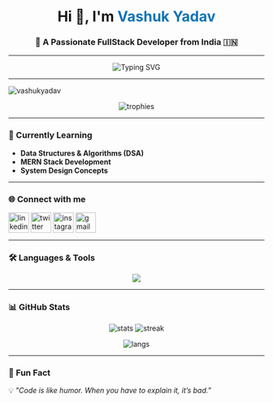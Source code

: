 <!-- Banner -->
<h1 align="center">
  Hi 👋, I'm <span style="color:#0e75b6;">Vashuk Yadav</span>
</h1>
<h3 align="center">🚀 A Passionate FullStack Developer from India 🇮🇳</h3>

---

<!-- Typing Effect -->
<p align="center">
  <img src="https://readme-typing-svg.demolab.com?font=Fira+Code&size=22&pause=1000&color=0E75B6&center=true&vCenter=true&width=500&lines=Full+Stack+Developer;MERN+Stack+Learner;Open+Source+Contributor;DSA+Enthusiast" alt="Typing SVG" />
</p>

---

<!-- Profile Views -->
<p align="left"> 
  <img src="https://komarev.com/ghpvc/?username=vashukyadav&label=Profile%20views&color=0e75b6&style=flat" alt="vashukyadav" /> 
</p>

<!-- Trophies -->
<!-- Custom Trophies -->
<p align="center"> 
  <img src="https://github-profile-trophy.vercel.app/?username=vashukyadav&title=Stars,Followers&theme=onedark" alt="trophies" />
</p>


---

### 🌱 Currently Learning  
- **Data Structures & Algorithms (DSA)**
- **MERN Stack Development**
- **System Design Concepts**

---

### 🌐 Connect with me  
<p align="left">
<a href="https://linkedin.com/in/YOUR_LINKEDIN" target="blank"><img align="center" src="https://skillicons.dev/icons?i=linkedin" alt="linkedin" height="40" /></a>
<a href="https://twitter.com/YOUR_TWITTER" target="blank"><img align="center" src="https://skillicons.dev/icons?i=twitter" alt="twitter" height="40" /></a>
<a href="https://instagram.com/YOUR_INSTA" target="blank"><img align="center" src="https://skillicons.dev/icons?i=instagram" alt="instagram" height="40" /></a>
<a href="mailto:your_email@gmail.com"><img align="center" src="https://skillicons.dev/icons?i=gmail" alt="gmail" height="40" /></a>
</p>

---

### 🛠️ Languages & Tools  
<p align="center">
  <img src="https://skillicons.dev/icons?i=html,css,js,react,nodejs,express,mongodb,mysql,java,tailwind,aws,kubernetes" />
</p>

---

### 📊 GitHub Stats  
<p align="center">
  <img src="https://github-readme-stats.vercel.app/api?username=vashukyadav&show_icons=true&theme=tokyonight" alt="stats" />
  <img src="https://github-readme-streak-stats.herokuapp.com?user=vashukyadav&theme=tokyonight" alt="streak" />
</p>

<p align="center">
  <img src="https://github-readme-stats.vercel.app/api/top-langs/?username=vashukyadav&layout=compact&theme=tokyonight" alt="langs" />
</p>

---

### 🎯 Fun Fact  
💡 *"Code is like humor. When you have to explain it, it’s bad."*

